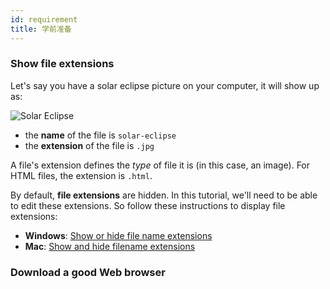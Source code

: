 ```yaml
---
id: requirement
title: 学前准备
---
```



### Show file extensions

Let's say you have a solar eclipse picture on your computer, it will show up as:

![Solar Eclipse](/images/solar-eclipse.jpg)

* the **name** of the file is `solar-eclipse`
* the **extension** of the file is `.jpg`

A file's extension defines the _type_ of file it is (in this case, an image). For HTML files, the extension is `.html`.

By default, **file extensions** are hidden. In this tutorial, we'll need to be able to edit these extensions. So follow these instructions to display file extensions:

* **Windows**: [Show or hide file name extensions](http://windows.microsoft.com/en-us/windows/show-hide-file-name-extensions)
* **Mac**: [Show and hide filename extensions](https://support.apple.com/kb/PH10845?locale=en_US)

### Download a good Web browser



[^1]: ["March 20th Eclipse - Ireland cropped" by Jacob Thomas](http://commons.wikimedia.org/wiki/File:March_20th_Eclipse_-_Ireland_cropped.jpg#/media/File:March_20th_Eclipse_-_Ireland_cropped.jpg)
